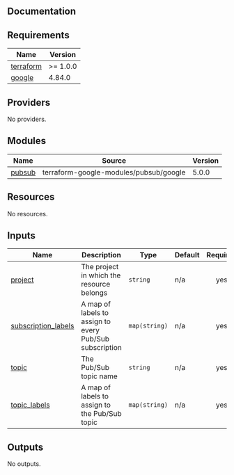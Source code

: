 ## Documentation

<!-- BEGINNING OF PRE-COMMIT-TERRAFORM DOCS HOOK -->

## Requirements

| Name                                                                     | Version  |
| ------------------------------------------------------------------------ | -------- |
| <a name="requirement_terraform"></a> [terraform](#requirement_terraform) | >= 1.0.0 |
| <a name="requirement_google"></a> [google](#requirement_google)          | 4.84.0   |

## Providers

No providers.

## Modules

| Name                                                  | Source                                 | Version |
| ----------------------------------------------------- | -------------------------------------- | ------- |
| <a name="module_pubsub"></a> [pubsub](#module_pubsub) | terraform-google-modules/pubsub/google | 5.0.0   |

## Resources

No resources.

## Inputs

| Name                                                                                        | Description                                             | Type          | Default | Required |
| ------------------------------------------------------------------------------------------- | ------------------------------------------------------- | ------------- | ------- | :------: |
| <a name="input_project"></a> [project](#input_project)                                      | The project in which the resource belongs               | `string`      | n/a     |   yes    |
| <a name="input_subscription_labels"></a> [subscription\_labels](#input_subscription_labels) | A map of labels to assign to every Pub/Sub subscription | `map(string)` | n/a     |   yes    |
| <a name="input_topic"></a> [topic](#input_topic)                                            | The Pub/Sub topic name                                  | `string`      | n/a     |   yes    |
| <a name="input_topic_labels"></a> [topic\_labels](#input_topic_labels)                      | A map of labels to assign to the Pub/Sub topic          | `map(string)` | n/a     |   yes    |

## Outputs

No outputs.

<!-- END OF PRE-COMMIT-TERRAFORM DOCS HOOK -->
